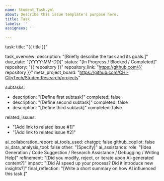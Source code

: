 ```yaml
---
name: Student_Task.yml
about: Describe this issue template's purpose here.
title: Task
labels: ''
assignees: ''

---
```


task:
  title: "{{ title }}"

task_overview:
  description: "[Briefly describe the task and its goals.]"
  due_date: "[YYYY-MM-DD]"
  status: "[In Progress / Blocked / Completed]"
  repository: "{{ repository }}"
  repository_link: "https://github.com/{{ repository }}"
  meta_project_board: "https://github.com/CHI-CityTech/StudentResearch/projects"

subtasks:
  - description: "[Define first subtask]"
    completed: false
  - description: "[Define second subtask]"
    completed: false
  - description: "[Define third subtask]"
    completed: false

related_issues:
  - "[Add link to related issue #1]"
  - "[Add link to related issue #2]"

ai_collaboration_report:
  ai_tools_used:
    chatgpt: false
    github_copilot: false
    ai_data_analysis_tool: false
    other: "[Specify]"
  ai_assistance:
    role: "[Idea Generation / Code Suggestion / Research Assistance / Debugging / Writing Help]"
    refinement: "[Did you modify, reject, or iterate upon AI-generated content?]"
    impact: "[Did AI speed up your process? Did it introduce new insights?]"
  final_reflection: "[Write a short summary on how AI influenced this task.]"

